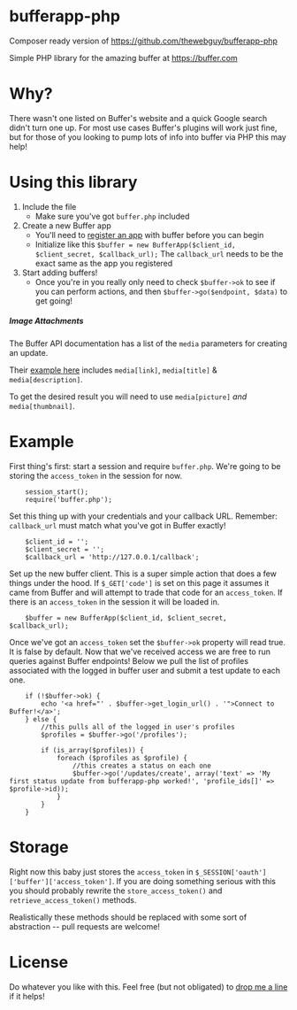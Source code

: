 bufferapp-php
=============
Composer ready version of https://github.com/thewebguy/bufferapp-php

Simple PHP library for the amazing buffer at https://buffer.com

# Why?

There wasn't one listed on Buffer's website and a quick Google search didn't turn one up. For most use cases Buffer's plugins will work just fine, but for those of you looking to pump lots of info into buffer via PHP this may help!

# Using this library

1. Include the file
	- Make sure you've got `buffer.php` included
2. Create a new Buffer app
	- You'll need to [register an app](http://bufferapp.com/developers/api) with buffer before you can begin
	- Initialize like this `$buffer = new BufferApp($client_id, $client_secret, $callback_url);` The `callback_url` needs to be the exact same as the app you registered
3. Start adding buffers!
	- Once you're in you really only need to check `$buffer->ok` to see if you can perform actions, and then `$buffer->go($endpoint, $data)` to get going!
	
##### Image Attachments

The Buffer API documentation has a list of the `media` parameters for creating an update.

Their [example here](http://bufferapp.com/developers/api/updates#updatescreate) includes `media[link]`, `media[title]` & `media[description]`.

To get the desired result you will need to use `media[picture]` _and_ `media[thumbnail]`.


		
# Example

First thing's first: start a session and require `buffer.php`. We're going to be storing the `access_token` in the session for now.

		session_start();
		require('buffer.php');

Set this thing up with your credentials and your callback URL. Remember: `callback_url` must match what you've got in Buffer exactly!

		$client_id = '';
		$client_secret = '';
		$callback_url = 'http://127.0.0.1/callback';

Set up the new buffer client. This is a super simple action that does a few things under the hood.
If `$_GET['code']` is set on this page it assumes it came from Buffer and will attempt to trade that code for an `access_token`. If there is an `access_token` in the session it will be loaded in.

		$buffer = new BufferApp($client_id, $client_secret, $callback_url);

Once we've got an `access_token` set the `$buffer->ok` property will read true. It is false by default. 
Now that we've received access we are free to run queries against Buffer endpoints! Below we pull the list of profiles associated with the logged in buffer user and submit a test update to each one.

		if (!$buffer->ok) {
			echo '<a href="' . $buffer->get_login_url() . '">Connect to Buffer!</a>';
		} else {
			//this pulls all of the logged in user's profiles
			$profiles = $buffer->go('/profiles');
			
			if (is_array($profiles)) {
				foreach ($profiles as $profile) {
					//this creates a status on each one
					$buffer->go('/updates/create', array('text' => 'My first status update from bufferapp-php worked!', 'profile_ids[]' => $profile->id));
				}
			}
		}

# Storage

Right now this baby just stores the `access_token` in `$_SESSION['oauth']['buffer']['access_token']`. If you are doing something serious with this you should probably rewrite the `store_access_token()` and `retrieve_access_token()` methods.

Realistically these methods should be replaced with some sort of abstraction -- pull requests are welcome!

# License

Do whatever you like with this. Feel free (but not obligated) to [drop me a line](http://kevin.fm) if it helps!
